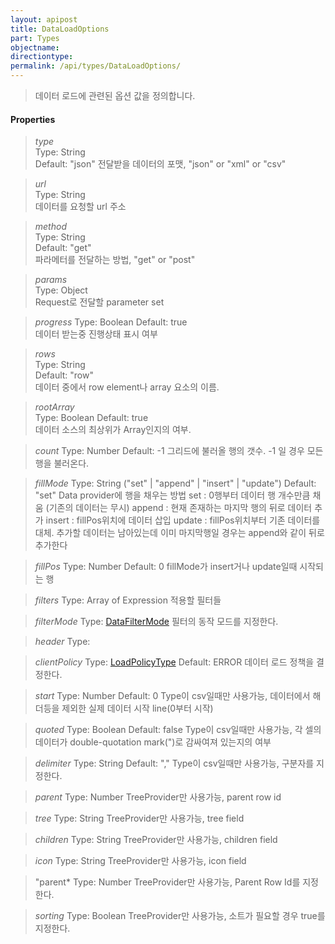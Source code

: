 ```yaml
---
layout: apipost
title: DataLoadOptions
part: Types
objectname: 
directiontype: 
permalink: /api/types/DataLoadOptions/
---
```



> 데이터 로드에 관련된 옵션 값을 정의합니다. 

#### Properties

> *type*       
> Type: String  
> Default: "json" 
> 전달받을 데이터의 포맷, "json" or "xml" or "csv"  

> *url*        
> Type: String  
> 데이터를 요청할 url 주소       

> *method*     
> Type: String  
> Default: "get"  
> 파라메터를 전달하는 방법, "get" or "post"       

> *params*     
> Type: Object  
> Request로 전달할 parameter set 

> *progress*
> Type: Boolean 
> Default: true   
> 데이터 받는중 진행상태 표시 여부

> *rows*       
> Type: String  
> Default: "row"  
> 데이터 중에서 row element나 array 요소의 이름.

> *rootArray*       
> Type: Boolean 
> Default: true  
> 데이터 소스의 최상위가 Array인지의 여부.

> *count* 
> Type: Number
> Default: -1
> 그리드에 불러올 행의 갯수. -1 일 경우 모든 행을 불러온다.

> *fillMode*
> Type: String ("set" | "append" | "insert" | "update")
> Default: "set"
> Data provider에 행을 채우는 방법
> set : 0행부터 데이터 행 개수만큼 채움 (기존의 데이터는 무시)
> append : 현재 존재하는 마지막 행의 뒤로 데이터 추가
> insert : fillPos위치에 데이터 삽입
> update : fillPos위치부터 기존 데이터를 대체. 추가할 데이터는 남아있는데 이미 마지막행일 경우는 append와 같이 뒤로 추가한다 

> *fillPos*
> Type: Number
> Default: 0
> fillMode가 insert거나 update일때 시작되는 행

> *filters*
> Type: Array of Expression 
> 적용할 필터들

> *filterMode*
> Type: [DataFilterMode](/api/types/)
> 필터의 동작 모드를 지정한다.

> *header*
> Type: 
> 

> *clientPolicy*
> Type: [LoadPolicyType](/api/types/)
> Default: ERROR
> 데이터 로드 정책을 결정한다.

> *start*
> Type: Number
> Default: 0
> Type이 csv일때만 사용가능, 데이터에서 해더등을 제외한 실제 데이터 시작 line(0부터 시작)

> *quoted*
> Type: Boolean
> Default: false
> Type이 csv일때만 사용가능, 각 셀의 데이터가 double-quotation mark(")로 감싸여져 있는지의 여부

> *delimiter*
> Type: String
> Default: ","
> Type이 csv일때만 사용가능, 구분자를 지정한다.

> *parent*
> Type: Number
> TreeProvider만 사용가능, parent row id

> *tree*
> Type: String
> TreeProvider만 사용가능, tree field

> *children* 
> Type: String
> TreeProvider만 사용가능, children field

> *icon*
> Type: String
> TreeProvider만 사용가능, icon field

> "parent*
> Type: Number
> TreeProvider만 사용가능, Parent Row Id를 지정한다.

> *sorting*
> Type: Boolean
> TreeProvider만 사용가능, 소트가 필요할 경우 true를 지정한다.

